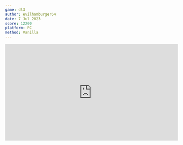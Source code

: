 ```yaml
---
game: dl3
author: evilhamburger64
date: 7 Jul 2023
score: 12200
platform: PC
method: Vanilla
---
```

<iframe width="560" height="315" src="https://www.youtube.com/embed/wNFEkJMpVpo?si=3Rq1Qqqd9a5SewSz&amp;start=183" title="YouTube video player" frameborder="0" allow="accelerometer; autoplay; clipboard-write; encrypted-media; gyroscope; picture-in-picture; web-share" allowfullscreen></iframe>
